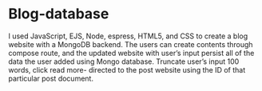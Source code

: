 # Blog-database
I used JavaScript, EJS, Node, espress, HTML5, and CSS to create a blog website with a MongoDB backend.  The users can create contents through compose route, and the updated website with user’s input persist all of the data the user added using Mongo database.  Truncate user’s input 100 words, click read more- directed to the post website using the ID of that particular post document.
